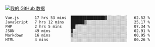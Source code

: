 [![我的 GitHub 数据](https://github-readme-stats.vercel.app/api?username=unbrain&?theme=dark)]()

<!--START_SECTION:waka-->

```text
Vue.js       17 hrs 53 mins  ███████████████▓░░░░░░░░░   62.52 %
JavaScript   7 hrs 12 mins   ██████▒░░░░░░░░░░░░░░░░░░   25.17 %
PHP          2 hrs 5 mins    ██░░░░░░░░░░░░░░░░░░░░░░░   07.34 %
JSON         49 mins         ▓░░░░░░░░░░░░░░░░░░░░░░░░   02.91 %
Markdown     16 mins         ▒░░░░░░░░░░░░░░░░░░░░░░░░   00.95 %
HTML         4 mins          ░░░░░░░░░░░░░░░░░░░░░░░░░   00.26 %
```

<!--END_SECTION:waka-->
